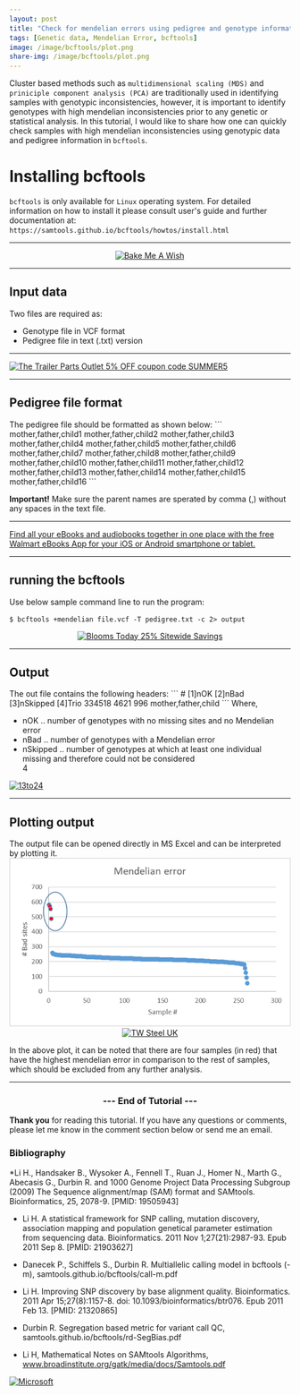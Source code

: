 ```yaml
---
layout: post
title: "Check for mendelian errors using pedigree and genotype information "
tags: [Genetic data, Mendelian Error, bcftools]
image: /image/bcftools/plot.png
share-img: /image/bcftools/plot.png
---
```


Cluster based methods such as `multidimensional scaling (MDS)` and `priniciple component analysis (PCA)` are traditionally used in identifying samples with genotypic inconsistencies, however, it is important to identify genotypes with high mendelian inconsistencies prior to any genetic or statistical analysis. In this tutorial, I would like to share how one can quickly check samples with high mendelian inconsistencies using genotypic data and pedigree information in `bcftools`.  

<h1>Installing bcftools</h1>

`bcftools` is only available for `Linux` operating system. For detailed information on how to install it please consult user's guide and further documentation at: 
`https://samtools.github.io/bcftools/howtos/install.html`

<hr>
<center>
<a href="https://click.linksynergy.com/fs-bin/click?id=876kEArXFCo&offerid=320088.10000211&type=4&subid=0" rel="nofollow"><IMG alt="Bake Me  A Wish" border="0" src="https://www.bakemeawish.com/banner/Newsletter/febaff/rainbow_728x90.jpg"></a><IMG border="0" width="1" height="1" src="https://ad.linksynergy.com/fs-bin/show?id=876kEArXFCo&bids=320088.10000211&type=4&subid=0">
</center>

<hr>

<h2> Input data</h2>
Two files are required as:
<ul> 
<li>Genotype file in VCF format </li>
<li>Pedigree file in text (.txt) version</li>
</ul>

<hr>
<a href="https://click.linksynergy.com/fs-bin/click?id=iVSc/qZ7CV4&offerid=595115.98&subid=0&type=4" rel="nofollow"><IMG border="0"   alt="The Trailer Parts Outlet 5% OFF coupon code SUMMER5" src="https://ad.linksynergy.com/fs-bin/show?id=iVSc/qZ7CV4&bids=595115.98&subid=0&type=4&gridnum=16"></a></center>
<hr>

<h2> Pedigree file format </h2>
The pedigree file should be formatted as shown below:
```
mother,father,child1
mother,father,child2
mother,father,child3
mother,father,child4
mother,father,child5
mother,father,child6
mother,father,child7
mother,father,child8
mother,father,child9
mother,father,child10
mother,father,child11
mother,father,child12
mother,father,child13
mother,father,child14
mother,father,child15
mother,father,child16
```

__Important!__ Make sure the parent names are sperated by comma (,) without any spaces in the text file.
<hr>
<a href="https://click.linksynergy.com/fs-bin/click?id=876kEArXFCo&offerid=635768.1456&type=3&subid=0" rel="nofollow">Find all your eBooks and audiobooks together in one place with the free Walmart eBooks App for your iOS or Android smartphone or tablet.</a><img border="0" width="1" alt="" height="1" src="https://ad.linksynergy.com/fs-bin/show?id=876kEArXFCo&bids=635768.1456&type=3&subid=0" >
<hr>

<h2> running the bcftools</h2>
Use below sample command line to run the program:

```
$ bcftools +mendelian file.vcf -T pedigree.txt -c 2> output  
```
<center>
<a href="https://click.linksynergy.com/fs-bin/click?id=iVSc/qZ7CV4&offerid=663779.16&subid=0&type=4" rel="nofollow"><IMG border="0"   alt="Blooms Today 25% Sitewide Savings" src="https://ad.linksynergy.com/fs-bin/show?id=iVSc/qZ7CV4&bids=663779.16&subid=0&type=4&gridnum=16"></a></center>
<hr>

<h2>Output</h2>
The out file contains the following headers:
```
# [1]nOK  [2]nBad  [3]nSkipped  [4]Trio
334518    4621     996          mother,father,child
```
Where,
<ul>
<li>nOK .. number of genotypes with no missing sites and no Mendelian error</li>
<li>nBad .. number of genotypes with a Mendelian error</li>
<li>nSkipped .. number of genotypes at which at least one individual missing and therefore could not be considered</li>4
</ul>


<a href="https://click.linksynergy.com/fs-bin/click?id=876kEArXFCo&offerid=683866.27&type=4&subid=0" rel="nofollow"><IMG alt="13to24" border="0" src="https://i.imgur.com/ztq9S6O.jpg"></a><IMG border="0" width="1" height="1" src="https://ad.linksynergy.com/fs-bin/show?id=876kEArXFCo&bids=683866.27&type=4&subid=0"></center>
<hr>

<h2> Plotting output </h2>
The output file can be opened directly in MS Excel and can be interpreted by plotting it. 

<center><img src="/image/bcftools/plot.png" alt="PLot output">
<a href="https://click.linksynergy.com/fs-bin/click?id=876kEArXFCo&offerid=675514.47&subid=0&type=4" rel="nofollow"><IMG border="0"   alt="TW Steel UK" src="https://ad.linksynergy.com/fs-bin/show?id=876kEArXFCo&bids=675514.47&subid=0&type=4&gridnum=16"></a>
</center>

In the above plot, it can be noted that there are four samples (in red) that have the highest mendelian error in comparison to the rest of samples, which should be excluded from any further analysis.

<hr>

<center><h3> --- End of Tutorial --- </h3></center>


__Thank you__ for reading this tutorial. If you have any questions or comments, please let me know in the comment section below or send me an email. 


<h3> Bibliography </h3>
<p>
*Li H., Handsaker B., Wysoker A., Fennell T., Ruan J., Homer N., Marth G., Abecasis G., Durbin R. and 1000 Genome Project Data Processing Subgroup (2009) The Sequence alignment/map (SAM) format and SAMtools. Bioinformatics, 25, 2078-9. [PMID: 19505943]

* Li H. A statistical framework for SNP calling, mutation discovery, association mapping and population genetical parameter estimation from sequencing data. Bioinformatics. 2011 Nov 1;27(21):2987-93. Epub 2011 Sep 8. [PMID: 21903627]

* Danecek P., Schiffels S., Durbin R. Multiallelic calling model in bcftools (-m), samtools.github.io/bcftools/call-m.pdf

* Li H. Improving SNP discovery by base alignment quality. Bioinformatics. 2011 Apr 15;27(8):1157-8. doi: 10.1093/bioinformatics/btr076. Epub 2011 Feb 13. [PMID: 21320865]

* Durbin R. Segregation based metric for variant call QC, samtools.github.io/bcftools/rd-SegBias.pdf

* Li H, Mathematical Notes on SAMtools Algorithms, www.broadinstitute.org/gatk/media/docs/Samtools.pdf
</p>

<a href="https://click.linksynergy.com/fs-bin/click?id=876kEArXFCo&offerid=659193.10001503&subid=0&type=4" rel="nofollow"><IMG border="0"   alt="Microsoft" src="https://ad.linksynergy.com/fs-bin/show?id=876kEArXFCo&bids=659193.10001503&subid=0&type=4&gridnum=0"></a>


<!-- Global site tag (gtag.js) - Google Analytics -->
<script async src="https://www.googletagmanager.com/gtag/js?id=UA-123359651-1"></script>
<script>
  window.dataLayer = window.dataLayer || [];
  function gtag(){dataLayer.push(arguments);}
  gtag('js', new Date());
  gtag('config', 'UA-123359651-1');
</script>

<script async src="//pagead2.googlesyndication.com/pagead/js/adsbygoogle.js"></script>
<script>
  (adsbygoogle = window.adsbygoogle || []).push({
    google_ad_client: "ca-pub-5126027065024936",
    enable_page_level_ads: true
  });
</script>

